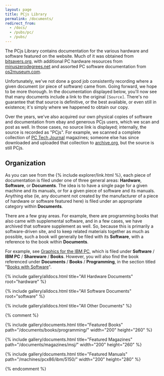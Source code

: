 ```yaml
---
layout: page
title: PCjs Library
permalink: /documents/
redirect_from:
  - /docs/
  - /pubs/pc/
  - /pubs/
---
```


The PCjs Library contains documentation for the various hardware and software
featured on the website.  Much of it was obtained from [bitsavers.org](http://bitsavers.org/), with additional
PC hardware resources from [minuszerodegrees.net](http://minuszerodegrees.net/) and assorted PC software documentation
from [os2museum.com](http://www.os2museum.com/wp/).

Unfortunately, we've not done a good job consistently recording where a given document (or piece of software) came from.
Going forward, we hope to be more thorough.  In the documentation displayed below, you'll now see that many documents include
a link to the original `[Source]`.  There's no guarantee that that source is definitive, or the best available, or even
still in existence; it's simply where we happened to obtain our copy.

Over the years, we've also acquired our own physical copies of software and documentation from ebay and generous PCjs users,
which we scan and post as well.  In those cases, no source link is displayed; internally, the source is recorded as "PCjs".
For example, we scanned a complete collection of [PC Tech Journal](/documents/magazines/pctj/) magazines;
someone else has since downloaded and uploaded that collection to [archive.org](https://archive.org/details/pctechjournal),
but the source is still PCjs.

## Organization

As you can see from the {% include explorer/link.html %}, each piece of documentation is filed under one of three general
areas: **Hardware**, **Software**, or **Documents**.  The idea is to have a single page for a given machine and its manuals,
or for a given piece of software and its manuals.  Anything else (ie, any document not created by the manufacturer of a
piece of hardware or software featured here) is filed under an appropriate category within **Documents**.

There are a few gray areas.  For example, there are programming books that also came with supplemental software, and in a
few cases, we have archived that software supplement as well.  So, because this is primarily a software-driven site, and to
keep related materials together as much as possible, such a book will generally be filed with its **Software**, with a
reference to the book within **Documents**.

For example, see [Graphics for the IBM PC](/software/pcx86/sw/books/graphics_for_the_ibm_pc/), which is filed under
**Software** / **IBM PC** / **Shareware** / **Books**.  However, you will also find the book referenced under **Documents** /
**Books** / **Programming**, in the section titled "[Books with Software](/documents/books/programming/#books-with-software)".

{% include gallery/alldocs.html title="All Hardware Documents" root="hardware" %}

{% include gallery/alldocs.html title="All Software Documents" root="software" %}

{% include gallery/alldocs.html title="All Other Documents" %}

{% comment %}

{% include gallery/documents.html title="Featured Books" path="/documents/books/programming/" width="200" height="260" %}

{% include gallery/documents.html title="Featured Magazines" path="/documents/magazines/msj/" width="200" height="260" %}

{% include gallery/documents.html title="Featured Manuals" path="/machines/pcx86/ibm/5150/" width="200" height="280" %}

{% endcomment %}
